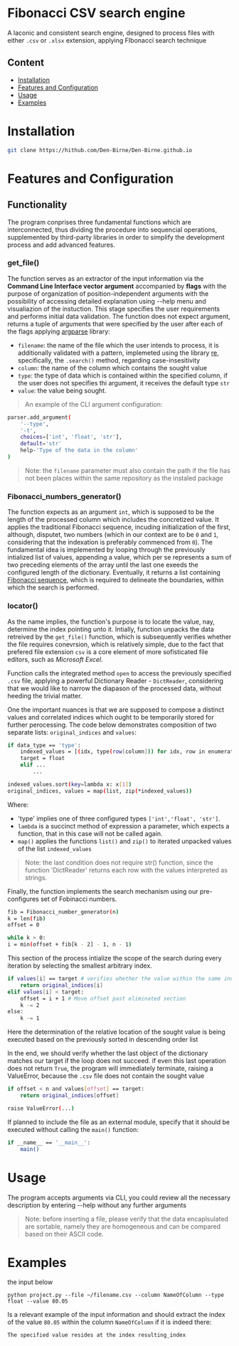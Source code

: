 # Fibonacci CSV search engine

A laconic and consistent search engine, designed to process files with either `.csv` or `.xlsx` extension, applying FIbonacci search technique

## Content
- [Installation](#installation)
- [Features and Configuration](#features_and_configuration)
- [Usage](#usage)
- [Examples](#examples)

# Installation
```bash
git clone https://hithub.com/Den-Birne/Den-Birne.github.io
```


# Features and Configuration
## Functionality

The program conprises three fundamental functions which are interconnected, thus dividing the procedure into sequencial operations, supplemented by third-party libraries in order to simplify the development process and add advanced features.

### get_file()

The function serves as an extractor of the input information via the **Command Line Interface vector argument** accompanied by **flags** with the purpose of organization of position-independent arguments with the possibility of accessing detailed explanation using --help menu and visualiazion of the instuction.
This stage specifies the user requirements and performs initial data validation.
The function does not expect argument, returns a tuple of arguments that were specified by the user after each of the flags applying [argparse](https://docs.python.org/3/library/argparse.html#module-argparse) library:
- `filename`: the name of the file which the user intends to process, it is additionally validated with a pattern, implemeted using the library [re](https://docs.python.org/3/library/re.html), specifically, the `.search()` method, regarding case-insesitivity
- `column`: the name of the column which contains the sought value
- `type`: the type of data which is contained within the specified column, if the user does not specifies thi argument, it receives the default type `str`
- `value`: the value being sought.
> An example of the CLI argument configuration:
```bash
parser.add_argument(
    '--type',
    '-t',
    choices=['int', 'float', 'str'],
    default='str'
    help-'Type of the data in the column'
)
```

> Note: the `filename` parameter must also contain the path if the file has not been places within the same repository as the instaled package

### Fibonacci_numbers_generator()

The function expects as an argument `int`, which is supposed to be the length of the processed column which includes the concretized value. It applies the traditional Fibonacci sequence, incuding initialization of the first, although, disputet, two numbers (which in our context are to be `0` and `1`, considering that the indexation is preferably commenced from `0`). The fundamental idea is implemented by looping through the previously intialized list of values, appending a value, which per se represents a sum of two preceding elements of the array until the last one exeeds the configured length of the dictionary. Eventually, it returns a list containing [Fibonacci sequence](https://en.wikipedia.org/wiki/Fibonacci_sequence), which is required to delineate the boundaries, within which the search is performed.

### locator()

As the name implies, the function's purpose is to locate the value, nay, determine the index pointing unto it. Intially, function unpacks the data retreived by the `get_file()` function, which is subsequently verifies whether the file requires conevrsion, which is relatively simple, due to the fact that prefered file extension `csv` is a core element of more sofisticated file editors, such as *Microsoft Excel*.

Function calls the integrated method `open` to access the previously specified `.csv` file, applying a powerful Dictionary Reader - `DictReader`, considering that we would like to narrow the diapason of the processed data, without heeding the trivial matter.

One the important nuances is that we are supposed to compose a distinct values and correlated indices which ought to be temporarily stored for further perocessing. The code below demonstrates composition of two separate lists: `original_indices` and `values`:
```bash
if data_type == 'type':
    indexed_values = [(idx, type(row[column])) for idx, row in enumerate(reader]
    target = float
    elif ...
        ...

indexed_values.sort(key=lambda x: x[1])
original_indices, values = map(list, zip(*indexed_values))
```
Where:
- 'type' implies one of three configured types `['int','float', 'str']`.
- `lambda` is a succinct method of expression a parameter, which expects a function, that in this case will not be called again.
- `map()` applies the functions `list()` and `zip()` to iterated unpacked values of the list `indexed_values`

> Note: the last condition does not require str() function, since the function 'DictReader' returns each row with the values interpreted as strings.

Finally, the function implements the search mechanism using our pre-configures set of Fobinacci numbers.
```bash
fib = Fibonacci_number_generator(n)
k = len(fib)
offset = 0

while k > 0:
i = min(offset + fib[k - 2] - 1, n - 1)
```
This section of the process intialize the scope of the search during every iteration by selecting the smallest arbitrary index.
```bash
if values[i] == target # verifies whether the value within the same index suits
    return original_indices[i]
elif values[i] < target:
    offset = i + 1 # Move offset past eliminated section
    k -= 2
else:
    k -= 1
```
Here the determination of the relative location of the sought value is being executed based on the previously sorted in descending order list

In the end, we should verify whether the last object of the dictionary matches our target if the loop does not succeed. if even this last operation does not return `True`, the program will immediately terminate, raising a ValueError, because the `.csv` file does not contain the sought value
```bash
if offset < n and values[offset] == target:
    return original_indices[offset]

raise ValueError(...)
```
If planned to include the file as an external module, specify that it should be executed without calling the `main()` function:
```bash
if __name__ == '__main__':
    main()
```

# Usage

The program accepts arguments via CLI, you could review all the necessary description by entering --help without any further arguments

> Note: before inserting a file, please verify that the data encaplsulated are sortable, namely they are homogeneous and can be compared based on their ASCII code.

# Examples

the input below

`python project.py --file ~/filename.csv --column NameOfColumn --type float --value 80.05`

Is a relevant example of the input information and should extract the index of the value `80.05` within the column `NameOfColumn` if it is indeed there:

`The specified value resides at the index resulting_index`
